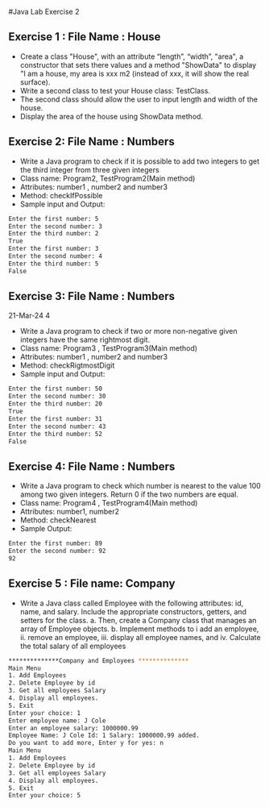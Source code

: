 #Java Lab Exercise 2

## Exercise 1 : File Name : House
- Create a class "House", with an attribute “length”, “width”, "area", a
constructor that sets there values and a method "ShowData" to
display "I am a house, my area is xxx m2
 (instead of xxx, it will show
the real surface).
- Write a second class to test your House class: TestClass.
- The second class should allow the user to input length and width of the
house.
- Display the area of the house using ShowData method.
## Exercise 2: File Name : Numbers

- Write a Java program to check if it is possible to add two
integers to get the third integer from three given integers
- Class name: Program2, TestProgram2(Main method)
- Attributes: number1 , number2 and number3
- Method: checkIfPossible
- Sample input and Output:

```bash
Enter the first number: 5
Enter the second number: 3
Enter the third number: 2
True
Enter the first number: 3
Enter the second number: 4
Enter the third number: 5
False
```

## Exercise 3: File Name : Numbers
21-Mar-24 4
-  Write a Java program to check if two or more non-negative given integers
have the same rightmost digit.
- Class name: Program3 , TestProgram3(Main method)
- Attributes: number1 , number2 and number3
- Method: checkRigtmostDigit
- Sample input and Output:

```bash
Enter the first number: 50
Enter the second number: 30
Enter the third number: 20
True
Enter the first number: 31
Enter the second number: 43
Enter the third number: 52
False
```

## Exercise 4: File Name : Numbers
- Write a Java program to check which number is nearest to the value
100 among two given integers. Return 0 if the two numbers are
equal.
-  Class name: Program4 , TestProgram4(Main method)
-  Attributes: number1, number2
- Method: checkNearest
- Sample Output:
```bash
Enter the first number: 89
Enter the second number: 92
92
```

## Exercise 5 : File name: Company
- Write a Java class called Employee with the following attributes: id,
name, and salary. Include the appropriate constructors, getters, and
setters for the class.
a. Then, create a Company class that manages an array of Employee
objects.
b. Implement methods to
i add an employee,
ii. remove an employee,
iii. display all employee names, and
iv. Calculate the total salary of all employees

```bash
**************Company and Employees **************
Main Menu
1. Add Employees
2. Delete Employee by id
3. Get all employees Salary 
4. Display all employees.
5. Exit 
Enter your choice: 1
Enter employee name: J Cole
Enter an employee salary: 1000000.99
Employee Name: J Cole Id: 1 Salary: 1000000.99 added.
Do you want to add more, Enter y for yes: n
Main Menu
1. Add Employees
2. Delete Employee by id
3. Get all employees Salary 
4. Display all employees.
5. Exit 
Enter your choice: 5
```
